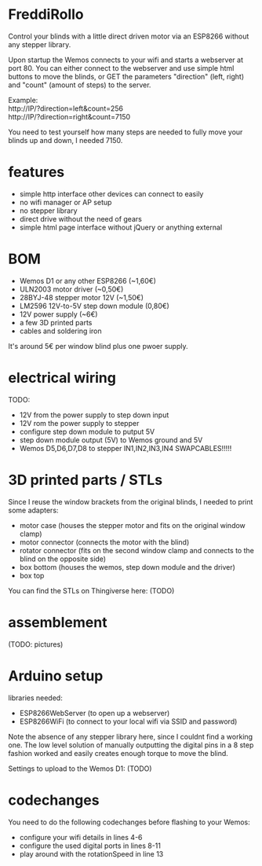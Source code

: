 # FreddiRollo

Control your blinds with a little direct driven motor via an ESP8266 without any stepper library.

Upon startup the Wemos connects to your wifi and starts a webserver at port 80.
You can either connect to the webserver and use simple html buttons to move the blinds, or GET the parameters "direction" (left, right) and "count" (amount of steps) to the server.

Example:  
http://IP/?direction=left&count=256  
http://IP/?direction=right&count=7150

You need to test yourself how many steps are needed to fully move your blinds up and down, I needed 7150.

# features
- simple http interface other devices can connect to easily
- no wifi manager or AP setup
- no stepper library
- direct drive without the need of gears
- simple html page interface without jQuery or anything external

# BOM
- Wemos D1 or any other ESP8266 (~1,60€)
- ULN2003 motor driver (~0,50€)
- 28BYJ-48 stepper motor 12V (~1,50€)
- LM2596 12V-to-5V step down module (0,80€)
- 12V power supply (~6€)
- a few 3D printed parts
- cables and soldering iron

It's around 5€ per window blind plus one pwoer supply.

# electrical wiring

TODO:
- 12V from the power supply to step down input
- 12V rom the power supply to stepper
- configure step down module to putput 5V
- step down module output (5V) to Wemos ground and 5V
- Wemos D5,D6,D7,D8 to stepper IN1,IN2,IN3,IN4 SWAPCABLES!!!!!

# 3D printed parts / STLs
Since I reuse the window brackets from the original blinds, I needed to print some adapters:

- motor case (houses the stepper motor and fits on the original window clamp)
- motor connector (connects the motor with the blind)
- rotator connector (fits on the second window clamp and connects to the blind on the opposite side)
- box bottom (houses the wemos, step down module and the driver)
- box top 

You can find the STLs on Thingiverse here: (TODO)

# assemblement
(TODO: pictures)

# Arduino setup
libraries needed:
- ESP8266WebServer (to open up a webserver)
- ESP8266WiFi (to connect to your local wifi via SSID and password)

Note the absence of any stepper library here, since I couldnt find a working one. The low level solution of manually outputting the digital pins in a 8 step fashion worked and easily creates enough torque to move the blind.

Settings to upload to the Wemos D1: (TODO)

# codechanges
You need to do the following codechanges before flashing to your Wemos:

- configure your wifi details in lines 4-6
- configure the used digital ports in lines 8-11
- play around with the rotationSpeed in line 13
